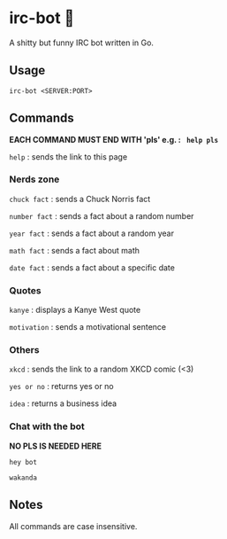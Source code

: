 # irc-bot :speech_balloon:

A shitty but funny IRC bot written in Go.

## Usage 

`irc-bot <SERVER:PORT>`

## Commands

__EACH COMMAND MUST END WITH 'pls'  e.g. : ` help pls`__

`help` : sends the link to this page

### Nerds zone

`chuck fact` : sends a Chuck Norris fact

`number fact` : sends a fact about a random number

`year fact` : sends a fact about a random year

`math fact` : sends a fact about math

`date fact` : sends a fact about a specific date

### Quotes

`kanye` : displays a Kanye West quote

`motivation` : sends a motivational sentence

### Others

`xkcd` : sends the link to a random XKCD comic (<3)

`yes or no` : returns yes or no

`idea` : returns a business idea

### Chat with the bot
__NO PLS IS NEEDED HERE__

`hey bot`

`wakanda`

## Notes

All commands are case insensitive.